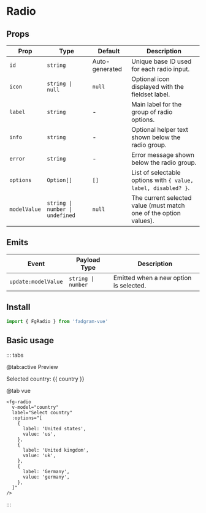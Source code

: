 <script setup lang="ts">
    import { ref } from 'vue';
    const country = ref('');
    const options = ref([
      {
        label: 'United states',
        value: 'us',
      },
      {
        label: 'United kingdom',
        value: 'uk',
      },
      {
        label: 'Germany',
        value: 'germany',
      }
    ]);
</script>

# Radio

## Props

| Prop         | Type                            | Default        | Description                                                       |
| ------------ | ------------------------------- | -------------- | ----------------------------------------------------------------- |
| `id`         | `string`                        | Auto-generated | Unique base ID used for each radio input.                         |
| `icon`       | `string \| null`                | `null`         | Optional icon displayed with the fieldset label.                  |
| `label`      | `string`                        | -              | Main label for the group of radio options.                        |
| `info`       | `string`                        | -              | Optional helper text shown below the radio group.                 |
| `error`      | `string`                        | -              | Error message shown below the radio group.                        |
| `options`    | `Option[]`                      | `[]`           | List of selectable options with `{ value, label, disabled? }`.    |
| `modelValue` | `string \| number \| undefined` | `null`         | The current selected value (must match one of the option values). |

## Emits

| Event               | Payload Type       | Description                            |
| ------------------- | ------------------ | -------------------------------------- |
| `update:modelValue` | `string \| number` | Emitted when a new option is selected. |

## Install

```ts
import { FgRadio } from 'fadgram-vue'
```

## Basic usage

::: tabs

@tab:active Preview

<fg-radio v-model="country" label="Select country" :options="options"/>
Selected country: {{ country }}

@tab vue

```vue
<fg-radio
  v-model="country"
  label="Select country"
  :options="[
    {
      label: 'United states',
      value: 'us',
    },
    {
      label: 'United kingdom',
      value: 'uk',
    },
    {
      label: 'Germany',
      value: 'germany',
    },
  ]"
/>
```

:::
